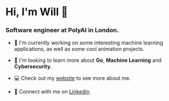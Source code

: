# Hi, I'm Will 👋

### Software engineer at PolyAI in London.

- 🔭 I'm currently working on some interesting machine learning applications, as well as some cool animation projects.

- 🌱 I'm looking to learn more about **Go**, **Machine Learning** and **Cybersecurity**.

- :computer: Check out my [website](https://personal-site-black-nu.vercel.app/) to see more about me.

- :incoming_envelope: Connect with me on [Linkedin](https://www.linkedin.com/in/william-p-thomson/).

